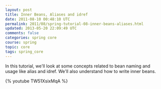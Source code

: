 ```yaml
---           
layout: post
title: Inner Beans, Aliases and idref
date: 2011-08-10 00:48:10 UTC
permalink: 2011/08/spring-tutorial-08-inner-beans-aliases.html
updated: 2013-05-20 22:09:49 UTC
comments: false
categories: spring core
course: spring
topic: core
tags: spring_core
---
```


In this tutorial, we'll look at some concepts related to bean naming and usage like alias and idref. We'll also understand how to write inner beans.

{% youtube TW51XsixMqA %}

